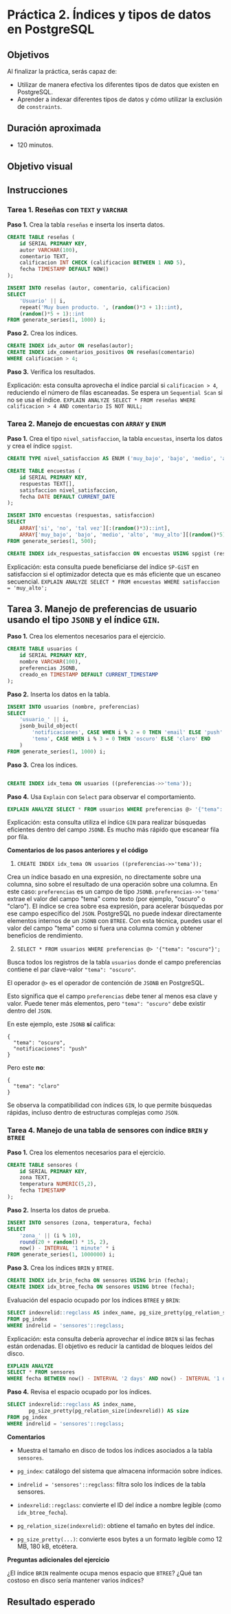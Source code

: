 # Práctica 2. Índices y tipos de datos en PostgreSQL
## Objetivos
Al finalizar la práctica, serás capaz de:
- Utilizar de manera efectiva los diferentes tipos de datos que existen en PostgreSQL.
- Aprender a indexar diferentes tipos de datos y cómo utilizar la exclusión de `constraints`.

## Duración aproximada
- 120 minutos.

## Objetivo visual

## Instrucciones
### Tarea 1. Reseñas con `TEXT` y `VARCHAR`

**Paso 1.** Crea la tabla `reseñas` e inserta los inserta datos.

```sql
CREATE TABLE reseñas (
    id SERIAL PRIMARY KEY,
    autor VARCHAR(100),
    comentario TEXT,
    calificacion INT CHECK (calificacion BETWEEN 1 AND 5),
    fecha TIMESTAMP DEFAULT NOW()
);
```
```sql
INSERT INTO reseñas (autor, comentario, calificacion)
SELECT
    'Usuario' || i,
    repeat('Muy buen producto. ', (random()*3 + 1)::int),
    (random()*5 + 1)::int
FROM generate_series(1, 1000) i;
```

**Paso 2.** Crea los índices.

```sql
CREATE INDEX idx_autor ON reseñas(autor);
CREATE INDEX idx_comentarios_positivos ON reseñas(comentario)
WHERE calificacion > 4;
```

**Paso 3.** Verifica los resultados.

Explicación: esta consulta aprovecha el índice parcial si `calificacion > 4`,
 reduciendo el número de filas escaneadas. Se espera un `Sequential Scan` si no se usa el índice.
`EXPLAIN ANALYZE SELECT * FROM reseñas WHERE calificacion > 4 AND comentario IS NOT NULL;`


### Tarea 2. Manejo de encuestas con `ARRAY` y `ENUM`

**Paso 1.** Crea el tipo `nivel_satisfaccion`, la tabla `encuestas`, inserta los datos y crea el índice `spgist`.

```sql
CREATE TYPE nivel_satisfaccion AS ENUM ('muy_bajo', 'bajo', 'medio', 'alto', 'muy_alto');
```
```sql
CREATE TABLE encuestas (
    id SERIAL PRIMARY KEY,
    respuestas TEXT[],
    satisfaccion nivel_satisfaccion,
    fecha DATE DEFAULT CURRENT_DATE
);
```
```sql
INSERT INTO encuestas (respuestas, satisfaccion)
SELECT
    ARRAY['si', 'no', 'tal vez'][:(random()*3)::int],
    ARRAY['muy_bajo', 'bajo', 'medio', 'alto', 'muy_alto'][(random()*5)::int]
FROM generate_series(1, 500);
```
```sql
CREATE INDEX idx_respuestas_satisfaccion ON encuestas USING spgist (respuestas, satisfaccion);
```

Explicación: esta consulta puede beneficiarse del índice `SP-GiST` en satisfaccion
 si el optimizador detecta que es más eficiente que un escaneo secuencial.
`EXPLAIN ANALYZE SELECT * FROM encuestas WHERE satisfaccion = 'muy_alto';`

## Tarea 3. Manejo de preferencias de usuario usando el tipo `JSONB` y el índice `GIN`.

**Paso 1.** Crea los elementos necesarios para el ejercicio.

```sql	
CREATE TABLE usuarios (
    id SERIAL PRIMARY KEY,
    nombre VARCHAR(100),
    preferencias JSONB,
    creado_en TIMESTAMP DEFAULT CURRENT_TIMESTAMP
);
```
**Paso 2.** Inserta los datos en la tabla.

```sql
INSERT INTO usuarios (nombre, preferencias)
SELECT
    'usuario_' || i,
    jsonb_build_object(
        'notificaciones', CASE WHEN i % 2 = 0 THEN 'email' ELSE 'push' END,
        'tema', CASE WHEN i % 3 = 0 THEN 'oscuro' ELSE 'claro' END
    )
FROM generate_series(1, 1000) i;
```

**Paso 3.** Crea los índices.

```sql

CREATE INDEX idx_tema ON usuarios ((preferencias->>'tema'));
```

**Paso 4.** Usa `Explain` con `Select` para observar el comportamiento.

```sql
EXPLAIN ANALYZE SELECT * FROM usuarios WHERE preferencias @> '{"tema": "oscuro"}';
```

Explicación: esta consulta utiliza el índice `GIN` para realizar búsquedas
 eficientes dentro del campo `JSONB`. Es mucho más rápido que escanear fila por fila.

**Comentarios de los pasos anteriores y el código**

1.  `CREATE INDEX idx_tema ON usuarios ((preferencias->>'tema'));`

Crea un índice basado en una expresión, no directamente sobre una columna, sino sobre el resultado de una operación sobre una columna.
En este caso:
`preferencias` es un campo de tipo `JSONB`.
`preferencias->>'tema'` extrae el valor del campo "tema" como texto (por ejemplo, "oscuro" o "claro").
El índice se crea sobre esa expresión, para acelerar búsquedas por ese campo específico del `JSON`.
PostgreSQL no puede indexar directamente elementos internos de un `JSONB` con `BTREE`. Con esta técnica, puedes usar el valor del campo "tema" como si fuera una columna común y obtener beneficios de rendimiento.

2.  `SELECT * FROM usuarios WHERE preferencias @> '{"tema": "oscuro"}';`

Busca todos los registros de la tabla `usuarios` donde el campo preferencias contiene el par clave-valor `"tema": "oscuro"`.

El operador `@>` es el operador de contención de `JSONB` en PostgreSQL.

Esto significa que el campo `preferencias` debe tener al menos esa clave y valor. Puede tener más elementos, pero `"tema": "oscuro"` debe existir dentro del `JSON`.

En este ejemplo, este `JSONB` **sí** califica:
```
{
  "tema": "oscuro",
  "notificaciones": "push"
}
```

Pero este **no**:
```
{
  "tema": "claro"
}
```
Se observa la compatibilidad con índices `GIN`, lo que permite búsquedas rápidas, incluso dentro de estructuras complejas como `JSON`.

### Tarea 4. Manejo de una tabla de sensores con índice `BRIN` y `BTREE`

**Paso 1.** Crea los elementos necesarios para el ejercicio.

```sql
CREATE TABLE sensores (
    id SERIAL PRIMARY KEY,
    zona TEXT,
    temperatura NUMERIC(5,2),
    fecha TIMESTAMP
);
```

**Paso 2.** Inserta los datos de prueba.

```sql
INSERT INTO sensores (zona, temperatura, fecha)
SELECT
    'zona_' || (i % 10),
    round(20 + random() * 15, 2),
    now() - INTERVAL '1 minute' * i
FROM generate_series(1, 1000000) i;
```

**Paso 3.** Crea los índices `BRIN` y `BTREE`.

```sql
CREATE INDEX idx_brin_fecha ON sensores USING brin (fecha);
CREATE INDEX idx_btree_fecha ON sensores USING btree (fecha);
```

Evaluación del espacio ocupado por los índices `BTREE` y `BRIN`:

```sql
SELECT indexrelid::regclass AS index_name, pg_size_pretty(pg_relation_size(indexrelid)) AS size
FROM pg_index
WHERE indrelid = 'sensores'::regclass;
```

Explicación: esta consulta debería aprovechar el índice `BRIN` si las fechas están ordenadas.
 El objetivo es reducir la cantidad de bloques leídos del disco.

```sql
EXPLAIN ANALYZE
SELECT * FROM sensores
WHERE fecha BETWEEN now() - INTERVAL '2 days' AND now() - INTERVAL '1 day';
```

**Paso 4.** Revisa el espacio ocupado por los índices.

```sql
SELECT indexrelid::regclass AS index_name, 
       pg_size_pretty(pg_relation_size(indexrelid)) AS size
FROM pg_index
WHERE indrelid = 'sensores'::regclass;
```

**Comentarios**

- Muestra el tamaño en disco de todos los índices asociados a la tabla `sensores`.

- `pg_index`: catálogo del sistema que almacena información sobre índices.

- `indrelid = 'sensores'::regclass`: filtra solo los índices de la tabla sensores.

- `indexrelid::regclass`: convierte el ID del índice a nombre legible (como `idx_btree_fecha`).

- `pg_relation_size(indexrelid)`: obtiene el tamaño en bytes del índice.

- `pg_size_pretty(...)`: convierte esos bytes a un formato legible como 12 MB, 180 kB, etcétera.

**Preguntas adicionales del ejercicio**

¿El índice `BRIN` realmente ocupa menos espacio que `BTREE`?
¿Qué tan costoso en disco sería mantener varios índices?

## Resultado esperado
